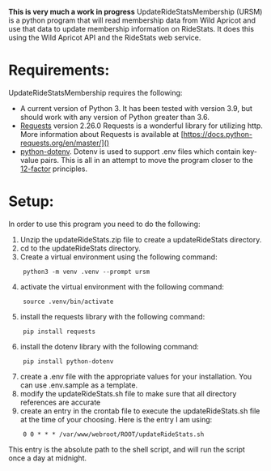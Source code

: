 

**This is very much a work in progress**
UpdateRideStatsMembership (URSM) is a python program that will read membership data from Wild Apricot and use that data to update membership information on RideStats.  It does this using the Wild Apricot API and the RideStats web service.  

# Requirements:

UpdateRideStatsMembership requires the following:
- A current version of Python 3.  It has been tested with version 3.9, but should work with any version of Python greater than 3.6.
- [Requests](https://docs.python-requests.org/en/master/) version 2.26.0 Requests is a wonderful library for utilizing http.  More information about Requests is available at [https://docs.python-requests.org/en/master/]()
- [python-dotenv](https://github.com/theskumar/python-dotenv).  Dotenv is used to support .env files which contain key-value pairs.  This is all in an attempt to move the program closer to the [12-factor]( https://12factor.net) principles.  

# Setup:

In order to use this program you need to do the following:

1.  Unzip the updateRideStats.zip file to create a updateRideStats directory. 
2.  cd to the updateRideStats directory.
3.  Create a virtual environment using the following command:
```
	python3 -m venv .venv --prompt ursm

```

4. activate the virtual environment with the following command:
```
	source .venv/bin/activate
```
5. install the requests library with the following command:
	
```
	pip install requests
```

6. install the dotenv library with the following command:
```
	pip install python-dotenv
```

7. create a .env file with the appropriate values for your installation.  You can use .env.sample as a template. 
8. modify the updateRideStats.sh file to make sure that all directory references are accurate
9. create an entry in the crontab file to execute the updateRideStats.sh file at the time of your choosing.  Here is the entry I am using:
```
	0 0 * * * /var/www/webroot/ROOT/updateRideStats.sh
```
This entry is the absolute path to the shell script, and will run the script once a day at midnight.  
